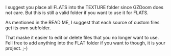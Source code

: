 I suggest you place all FLATS into the TEXTURE folder since GZDoom does not
care. But this is still a valid folder if you want to use it for FLATS.

As mentioned in the READ ME, I suggest that each source of custom files get its
own subfolder.

That maske it easier to edit or delete files that you no longer want to use.
Fell free to add anything into the FLAT folder if you want to though, it is
your project. ;-)